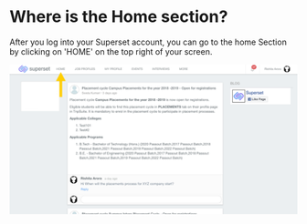 # Where is the Home section?

After you log into your Superset account, you can go to the home Section by clicking on 'HOME' on the top right of your screen.

![](../../.gitbook/assets/image%20%28121%29.png)

